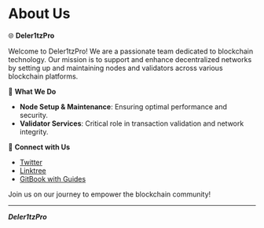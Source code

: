 # About Us

🌐 **Deler1tzPro** 

Welcome to Deler1tzPro! We are a passionate team dedicated to blockchain technology. Our mission is to support and enhance decentralized networks by setting up and maintaining nodes and validators across various blockchain platforms.

🚀 **What We Do**
- **Node Setup & Maintenance**: Ensuring optimal performance and security.
- **Validator Services**: Critical role in transaction validation and network integrity.

🔗 **Connect with Us**
- [Twitter](https://x.com/Deler1tzPro)
- [Linktree](https://linktr.ee/admin?welcome=true)
- [GitBook with Guides](https://deler1tzpro.gitbook.io/deler1tzpro/)

Join us on our journey to empower the blockchain community!

---
***Deler1tzPro***
